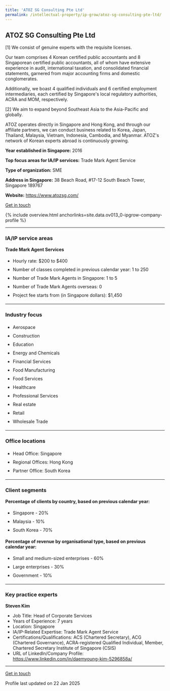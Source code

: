 ```yaml
---
title: 'ATOZ SG Consulting Pte Ltd'
permalink: /intellectual-property/ip-grow/atoz-sg-consulting-pte-ltd/
---
```


## ATOZ SG Consulting Pte Ltd

[1] We consist of genuine experts with the requisite licenses.

Our team comprises 4 Korean certified public accountants and 8 Singaporean certified public accountants, all of whom have extensive experience in audit, international taxation, and consolidated financial statements, garnered from major accounting firms and domestic conglomerates.

Additionally, we boast 4 qualified individuals and 6 certified employment intermediaries, each certified by Singapore's local regulatory authorities, ACRA and MOM, respectively.

[2] We aim to expand beyond Southeast Asia to the Asia-Pacific and globally.

ATOZ operates directly in Singapore and Hong Kong, and through our affiliate partners, we can conduct business related to Korea, Japan, Thailand, Malaysia, Vietnam, Indonesia, Cambodia, and Myanmar.
ATOZ's network of Korean experts abroad is continuously growing.

<b>Year established in Singapore:</b> 2016

<b>Top focus areas for IA/IP services:</b> Trade Mark Agent Service

<b>Type of organization:</b> SME

<b>Address in Singapore:</b> 38 Beach Road, #17-12 South Beach Tower, Singapore 189767

<b>Website:</b> <a href='https://www.atozsg.com/'>https://www.atozsg.com/</a>

<a class='btn' href='https://form.gov.sg/67d7d4780e66d2c498d36408' target='_blank' rel='noopener'>Get in touch</a>

{% include overview.html anchorlinks=site.data.ov013_0-ipgrow-company-profile %}

---
<a name='ip-related-service-areas'></a>
### IA/IP service areas

**Trade Mark Agent Services**

<ul>
<li style='line-height: 27px; margin: 0px 0px !important'>Hourly rate:  $200 to $400</li>
<li style='line-height: 27px; margin: 0px 0px !important'>Number of classes completed in previous calendar year: 1 to 250</li>
<li style='line-height: 27px; margin: 0px 0px !important'>Number of Trade Mark Agents in Singapore: 1 to 5</li>
<li style='line-height: 27px; margin: 0px 0px !important'>Number of Trade Mark Agents overseas: 0</li>
<li style='line-height: 27px; margin: 0px 0px !important'>Project fee starts from (in Singapore dollars):  $1,450</li>
</ul>

---
<a name='industry-focus'></a>
### Industry focus

<ul><li style='line-height: 27px; margin: 0px 0px !important'> Aerospace </li><li style='line-height: 27px; margin: 0px 0px !important'>Construction</li><li style='line-height: 27px; margin: 0px 0px !important'>Education</li><li style='line-height: 27px; margin: 0px 0px !important'>Energy and Chemicals</li><li style='line-height: 27px; margin: 0px 0px !important'>Financial Services</li><li style='line-height: 27px; margin: 0px 0px !important'>Food Manufacturing</li><li style='line-height: 27px; margin: 0px 0px !important'>Food Services</li><li style='line-height: 27px; margin: 0px 0px !important'>Healthcare</li><li style='line-height: 27px; margin: 0px 0px !important'>Professional Services</li><li style='line-height: 27px; margin: 0px 0px !important'>Real estate</li><li style='line-height: 27px; margin: 0px 0px !important'>Retail</li><li style='line-height: 27px; margin: 0px 0px !important'>Wholesale Trade</li></ul>

---
<a name='office-locations'></a>
### Office locations

<ul><li style='line-height: 27px; margin: 0px 0px !important'> Head Office: Singapore</li><li style='line-height: 27px; margin: 0px 0px !important'>Regional Offices: Hong Kong</li><li style='line-height: 27px; margin: 0px 0px !important'>Partner Office: South Korea
</li></ul>

---
<a name='client-segments'></a>
### Client segments

**Percentage of clients by country, based on previous calendar year:**

<ul><li style='line-height: 27px; margin: 0px 0px !important'> Singapore - 20%</li><li style='line-height: 27px; margin: 0px 0px !important'>Malaysia - 10%</li><li style='line-height: 27px; margin: 0px 0px !important'>South Korea - 70%</li></ul>

**Percentage of revenue by organisational type, based on previous calendar year:**

<ul><li style='line-height: 27px; margin: 0px 0px !important'> Small and medium-sized enterprises - 60%</li><li style='line-height: 27px; margin: 0px 0px !important'>Large enterprises - 30%</li><li style='line-height: 27px; margin: 0px 0px !important'>Government - 10%</li></ul>

---
<a name='key-practice-experts'></a>
### Key practice experts

**Steven Kim**

- Job Title: Head of Corporate Services
- Years of Experience: 7 years
- Location: Singapore
- IA/IP-Related Expertise: Trade Mark Agent Service
- Certifications/Qualifications: ACS (Chartered Secretary), ACG (Chartered Governance), ACRA-registered Qualified Individual, Member, Chartered Secretary Institute of Singapore (CSIS)
- URL of LinkedIn/Company Profile: <a href="https://www.linkedin.com/in/daemyoung-kim-5296858a/" target="_blank" rel="noopener">https://www.linkedin.com/in/daemyoung-kim-5296858a/</a>


---
<p>
<a class='btn' href='https://form.gov.sg/67d7d4780e66d2c498d36408' target='_blank' rel='noopener'>Get in touch</a>
</p>
Profile last updated on 22 Jan 2025
